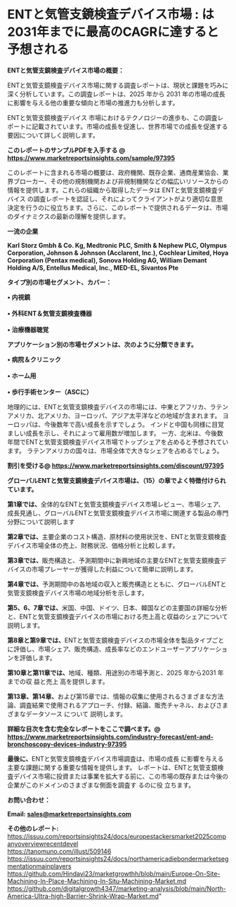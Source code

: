 # ENTと気管支鏡検査デバイス市場 : は2031年までに最高のCAGRに達すると予想される

<strong><b>ENTと気管支鏡検査デバイス市場の概要：</b></strong>

ENTと気管支鏡検査デバイス市場に関する調査レポートは、現状と課題を巧みに深く分析しています。この調査レポートは、2025 年から 2031 年の市場の成長に影響を与える他の重要な傾向と市場の推進力も分析します。

ENTと気管支鏡検査デバイス 市場におけるテクノロジーの進歩も、この調査レポートに記載されています。市場の成長を促進し、世界市場での成長を促進する要因について詳しく説明します。

<strong>このレポートのサンプルPDFを入手する @ <a href=https://www.marketreportsinsights.com/sample/97395>https://www.marketreportsinsights.com/sample/97395</a></strong>

このレポートに含まれる市場の概要は、政府機関、既存企業、通商産業協会、業界ブローカー、その他の規制機関および非規制機関などの幅広いリソースからの情報を提供します。これらの組織から取得したデータは ENTと気管支鏡検査デバイス の調査レポートを認証し、それによってクライアントがより適切な意思決定を行うのに役立ちます。さらに、このレポートで提供されるデータは、市場のダイナミクスの最新の理解を提供します。

<strong>一流の企業</strong>

<strong><b>Karl Storz Gmbh & Co. Kg, Medtronic PLC, Smith & Nephew PLC, Olympus Corporation, Johnson & Johnson (Acclarent, Inc.), Cochlear Limited, Hoya Corporation (Pentax medical), Sonova Holding AG, William Demant Holding A/S, Entellus Medical, Inc., MED-EL, Sivantos Pte</b></strong>

<strong><b>タイプ別の市場セグメント、カバー：</b></strong>

<strong>• 内視鏡<br><br>• 外科ENT＆気管支鏡検査機器<br><br>• 治療機器聴覚</strong>

<strong><b>アプリケーション別の市場セグメントは、次のように分類できます。</b></strong>

<strong>• 病院＆クリニック<br><br>• ホーム用<br><br>• 歩行手術センター（ASCに）</strong>

 地理的には、ENTと気管支鏡検査デバイスの市場には、中東とアフリカ、ラテンアメリカ、北アメリカ、ヨーロッパ、アジア太平洋などの地域が含まれます。 ヨーロッパは、今後数年で高い成長を示すでしょう。 インドと中国も同様に目覚ましい成長を示し、それによって雇用数が増加します。 一方、北米は、今後数年間でENTと気管支鏡検査デバイス市場でトップシェアを占めると予想されています。 ラテンアメリカの国々は、市場全体で大きなシェアを占めるでしょう。

<strong>割引を受ける@ <a href=https://www.marketreportsinsights.com/discount/97395>https://www.marketreportsinsights.com/discount/97395</a></strong>

<strong><b>グローバルENTと気管支鏡検査デバイス市場は、（15）の章でよく特徴付けられています。</b></strong>

<strong><b>第</b></strong><strong><b>1章では、</b></strong>全体的なENTと気管支鏡検査デバイス市場レビュー、市場シェア、成長見通し、グローバルENTと気管支鏡検査デバイス市場に関連する製品の専門分野について説明します

<strong><b>第2章では、</b></strong>主要企業のコスト構造、原材料の使用状況を、ENTと気管支鏡検査デバイス市場全体の売上、財務状況、価格分析と比較します。

<strong><b>第3章では、</b></strong>販売構造と、予測期間中に新興地域の主要なENTと気管支鏡検査デバイスの市場プレーヤーが獲得した利益について簡単に説明します。

<strong><b>第4章では、</b></strong>予測期間中の各地域の収入と販売構造とともに、グローバルENTと気管支鏡検査デバイス市場の地域分析を示します。

<strong><b>第5、6、7章では、</b></strong>米国、中国、ドイツ、日本、韓国などの主要国の詳細な分析と、ENTと気管支鏡検査デバイスの市場における売上高と収益のシェアについて説明します。

<strong><b>第8章と第9章では、</b></strong>ENTと気管支鏡検査デバイスの市場全体を製品タイプごとに評価し、市場シェア、販売構造、成長率などのエンドユーザーアプリケーションを評価します。

<strong><b>第10章と第11章では、</b></strong>地域、種類、用途別の市場予測と、2025 年から2031 年までの収 益と売上 高を提供します。

<strong><b>第13章、第14章、</b></strong>および第15章では、情報の収集に使用されるさまざまな方法論、調査結果で使用されるアプローチ、付録、結論、販売チャネル、およびさまざまなデータソース について 説明します。

<strong>詳細な目次を含む完全なレポートをここで調べます。@ <a href=https://www.marketreportsinsights.com/industry-forecast/ent-and-bronchoscopy-devices-industry-97395>https://www.marketreportsinsights.com/industry-forecast/ent-and-bronchoscopy-devices-industry-97395</a></strong>

<strong><b>最後に、</b></strong>ENTと気管支鏡検査デバイス市場調査は、市場の成長 に影響を</a>与える主要な課題に関する重要な情報を提供します。 レポートは、ENTと気管支鏡検査デバイス市場に投資または事業を拡大する前に、この市場の既存または今後の企業がこのドメインのさまざまな側面を調査す るのに役 立ちます。

<strong><b>お問い合わせ：</b></strong>

<strong>Email: </strong><a href=mailto:sales@marketreportsinsights.com><strong>sales@marketreportsinsights.com</strong></a>

<strong>その他のレポート:</strong>
<br>
<a href=https://issuu.com/reportsinsights24/docs/europestackersmarket2025companyoverviewrecentdevel>https://issuu.com/reportsinsights24/docs/europestackersmarket2025companyoverviewrecentdevel</a>
<br>
<a href=https://tanomuno.com/illust/509146>https://tanomuno.com/illust/509146</a>
<br>
<a href=https://issuu.com/reportsinsights24/docs/northamericadiebondermarketsegmentationmainplayers>https://issuu.com/reportsinsights24/docs/northamericadiebondermarketsegmentationmainplayers</a>
<br>
<a href=https://github.com/Hindavi23/marketgrowthh/blob/main/Europe-On-Site-Machining-In-Place-Machining-In-Situ-Machining-Market.md>https://github.com/Hindavi23/marketgrowthh/blob/main/Europe-On-Site-Machining-In-Place-Machining-In-Situ-Machining-Market.md</a>
<br>
<a href=https://github.com/digitalgrowth4347/marketing-analysis/blob/main/North-America-Ultra-high-Barrier-Shrink-Wrap-Market.md>https://github.com/digitalgrowth4347/marketing-analysis/blob/main/North-America-Ultra-high-Barrier-Shrink-Wrap-Market.md</a>"
